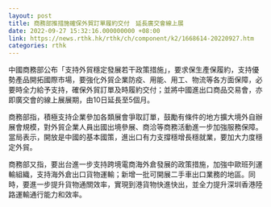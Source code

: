 ```yaml
---
layout: post
title: 商務部推措施確保外貿訂單履約交付　延長廣交會線上展
date: 2022-09-27 15:32:16.000000000 +08:00
link: https://news.rthk.hk/rthk/ch/component/k2/1668614-20220927.htm
categories: rthk
---
```


中國商務部公布「支持外貿穩定發展若干政策措施」，要求保生產保履約，支持優勢產品開拓國際市場，要強化外貿企業防疫、用能、用工、物流等各方面保障，必要時全力給予支持，確保外貿訂單及時履約交付；並將中國進出口商品交易會，亦即廣交會的線上展展期，由10日延長至5個月。

商務部指，積極支持企業參加各類展會爭取訂單，鼓勵有條件的地方擴大境外自辦展會規模，對外貿企業人員出國出境參展、商洽等商務活動進一步加強服務保障。當局表示，開放是中國的基本國策，進出口有力支撐穩增長穩就業，要加大力度穩定外貿。

商務部又指，要出台進一步支持跨境電商海外倉發展的政策措施，加強中歐班列運輸組織，支持海外倉出口貨物運輸；新增一批可開展二手車出口業務的地區。同時，要進一步提升貨物通關效率，實現到港貨物快進快出，並全力提升深圳香港陸路運輸通行能力和效率。
